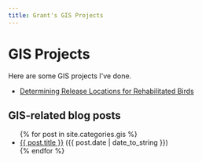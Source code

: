 ```yaml
---
title: Grant's GIS Projects
---
```

# GIS Projects

Here are some GIS projects I've done.

- [Determining Release Locations for Rehabilitated Birds](./bird_release)

## GIS-related blog posts

<ul>
  {% for post in site.categories.gis %}
    <li>
      <a href="{{ post.url }}">{{ post.title }}</a> ({{ post.date | date_to_string }})
    </li>
  {% endfor %}
</ul>
